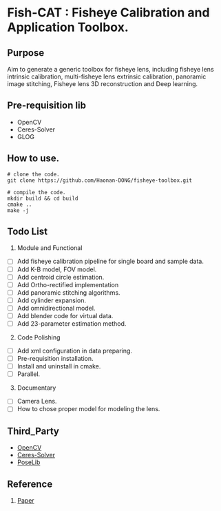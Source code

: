 # Fish-CAT : Fisheye Calibration and Application Toolbox.

## Purpose
Aim to generate a generic toolbox for fisheye lens, including fisheye lens intrinsic calibration, multi-fisheye lens extrinsic calibration, panoramic image stitching, Fisheye lens 3D reconstruction and Deep learning.

## Pre-requisition lib
- OpenCV
- Ceres-Solver
- GLOG

## How to use.
```shell
# clone the code.
git clone https://github.com/Haonan-DONG/fisheye-toolbox.git

# compile the code.
mkdir build && cd build
cmake ..
make -j
```

## Todo List
1. Module and Functional
- [ ] Add fisheye calibration pipeline for single board and sample data.
- [ ] Add K-B model, FOV model.
- [ ] Add centroid circle estimation.
- [ ] Add Ortho-rectified implementation
- [ ] Add panoramic stitching algorithms.
- [ ] Add cylinder expansion.
- [ ] Add omnidirectional model.
- [ ] Add blender code for virtual data.
- [ ] Add 23-parameter estimation method.

2. Code Polishing
- [ ] Add xml configuration in data preparing.
- [ ] Pre-requisition installation.
- [ ] Install and uninstall in cmake.
- [ ] Parallel.

3. Documentary
- [ ] Camera Lens.
- [ ] How to chose proper model for modeling the lens.
## Third_Party
- [OpenCV](https://github.com/opencv/opencv)
- [Ceres-Solver](https://github.com/ceres-solver/ceres-solver)
- [PoseLib](https://github.com/vlarsson/PoseLib)

## Reference
1. [Paper](None)